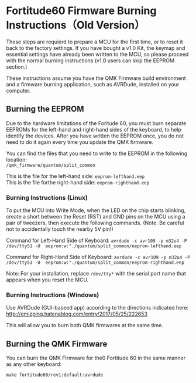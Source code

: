 # Fortitude60 Firmware Burning Instructions（Old Version）
These steps are requierd to prepare a MCU for the first time, or to reset it back to the factory settings. If you have bought a v1.0 Kit, the keymap and essential settings have already been written to the MCU, so please proceed with the normal burning instructions (v1.0 users can skip the EEPROM section.) 

These instructions assume you have the QMK Firmware build environment and a firmware burning application, such as AVRDude, installed on your computer.

## Burning the EEPROM
Due to the hardware limitations of the Foritude 60, you must burn separate EEPROMs for the left-hand and right-hand sides of the keyboard, to help identify the devices. After you have written the EEPROM once, you do not need to do it again every time you update the QMK firmware. 

You can find the files that you need to write to the EEPROM in the following location:   
``/qmk_firmware/quantum/split_common``  

This is the file for the left-hand side: ``eeprom-lefthand.eep``  
This is the file forthe right-hand side: ``eeprom-righthand.eep``

### Burning Instructions (Linux)
To put the MCU into Write Mode, when the LED on the chip starts blinking, create a short between the Reset (RST) and GND pins on the MCU using a pair of tweezers, then execute the following commands. (Note: Be careful not to accidentally touch the nearby 5V pin!)

Command for Left-Hand Side of Keyboard:
``avrdude -c avr109 -p m32u4 -P /dev/ttyS1 -U  eeprom:w:"./quantum/split_common/eeprom-lefthand.eep``

Command for Right-Hand Side of Keyboard:
``avrdude -c avr109 -p m32u4 -P /dev/ttyS1 -U  eeprom:w:"./quantum/split_common/eeprom-righthand.eep``

Note: For your installation, replace ``/dev/tty*`` with the serial port name that appears when you reset the MCU.

### Burning Instructions (Windows)
Use AVRDude (GUI-baseed app) according to the directions indicated here:  
http://emizping.hatenablog.com/entry/2017/05/25/222653

This will allow you to burn both QMK firmwares at the same time. 

## Burning the QMK Firmware
You can burn the QMK Firmware for the0 Fortitude 60 in the same manner as any other keyboard: 

``make fortitude60/rev1:default:avrdude``

